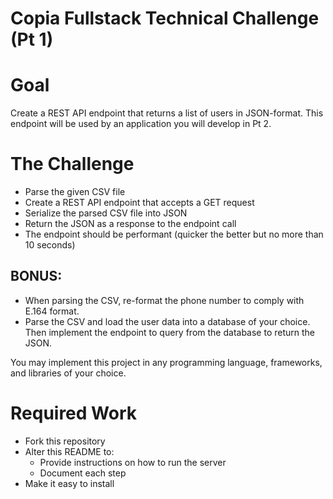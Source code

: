 # Copia Fullstack Technical Challenge (Pt 1)

# Goal

Create a REST API endpoint that returns a list of users in JSON-format.
This endpoint will be used by an application you will develop in Pt 2.

# The Challenge

* Parse the given CSV file
* Create a REST API endpoint that accepts a GET request
* Serialize the parsed CSV file into JSON
* Return the JSON as a response to the endpoint call
* The endpoint should be performant (quicker the better but no more than 10 seconds)

## BONUS:
* When parsing the CSV, re-format the phone number to comply with E.164 format.
* Parse the CSV and load the user data into a database of your choice. Then implement the endpoint to query from the database to return the JSON.

You may implement this project in any programming language, frameworks, and libraries of your choice.

# Required Work

* Fork this repository
* Alter this README to:
  * Provide instructions on how to run the server
  * Document each step
* Make it easy to install
